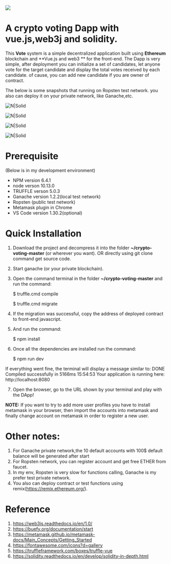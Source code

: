 [![][ButlerImage]][website] 


# A crypto voting Dapp with vue.js,web3j and solidity.

This **Vote** system is a simple decentralized application built using **Ethereum** blockchain and **Vue.js and web3 ** for the front-end. The Dapp is very simple, after deployment you can initialize a set of candidates, let anyone vote for the target candidate and display the total votes received by each candidate. of cause, you can add new candidate if you are owner of contract.

The below is some snapshots that running on Ropsten test network. you also can deploy it on your private network, like Ganache,etc.

![N|Solid](https://github.com/weixuan2008/crypto-voting-master/blob/master/static/images/contract.PNG)

![N|Solid](https://github.com/weixuan2008/crypto-voting-master/blob/master/static/images/Summary.PNG)

![N|Solid](https://github.com/weixuan2008/crypto-voting-master/blob/master/static/images/vote-2.PNG)

![N|Solid](https://github.com/weixuan2008/crypto-voting-master/blob/master/static/images/vote-3.PNG)


# Prerequisite 
(Below is in my development environment)
- NPM version 6.4.1
- node verson 10.13.0
- TRUFFLE verson 5.0.3
- Ganache version 1.2.2(local test network)
- Ropsten (public test network)
- Metamask plugin in Chrome
- VS Code version 1.30.2(optional)

# Quick Installation
1) Download the project and decompress it into the folder **~/crypto-voting-master** (or wherever you want). OR directly using git clone command get source code.
2) Start ganache (or your private blockchain).
3) Open the command terminal in the folder **~/crypto-voting-master** and run the command:

    $ truffle.cmd compile
    
    $ truffle.cmd migrate

4) If the migration was successful, copy the address of deployed contract to front-end javascript.
5) And run the command:

    $ npm install
    
6) Once all the dependencies are installed run the command:

    $ npm run dev

  If everything went fine, the terminal will display a message similar to:
  DONE  Compiled successfully in 5166ms           15:54:53
  Your application is running here: http://localhost:8080

7) Open the browser, go to the URL shown by your terminal and play with the DApp!

**NOTE:** If you want to try to add more user profiles you have to install metamask in your browser, then import the accounts into metamask and finally change account on metamask in order to register a new user.


# Other notes: 
   1. For Ganache private network,the 10 default accounts with 100$ default balance will be generated after start
   2. For Ropsten network, you can register account and get free ETHER from faucet.
   3. In my env, Ropsten is very slow for functions calling, Ganache is my prefer test private network.
   5. You also can deploy contract or test functions using remix(https://remix.ethereum.org/).

# Reference
   1. https://web3js.readthedocs.io/en/1.0/
   2. https://buefy.org/documentation/start
   3. https://metamask.github.io/metamask-docs/Main_Concepts/Getting_Started
   4. https://fontawesome.com/icons?d=gallery
   5. https://truffleframework.com/boxes/truffle-vue
   6. https://solidity.readthedocs.io/en/develop/solidity-in-depth.html
   

[ButlerImage]: https://github.com/weixuan2008/crypto-voting-master/blob/master/static/images/logo.png
[website]: https://github.com/weixuan2008/crypto-voting-master
